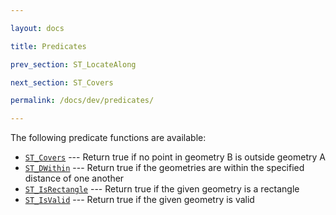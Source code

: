 ```yaml
---

layout: docs

title: Predicates

prev_section: ST_LocateAlong

next_section: ST_Covers

permalink: /docs/dev/predicates/

---
```


The following predicate functions are available:

* [`ST_Covers`](../ST_Covers) --- Return true if no point in geometry B is outside geometry A
* [`ST_DWithin`](../ST_DWithin) --- Return true if the geometries are within the specified distance of one another
* [`ST_IsRectangle`](../ST_IsRectangle) --- Return true if the given geometry is a rectangle
* [`ST_IsValid`](../ST_IsValid) --- Return true if the given geometry is valid

